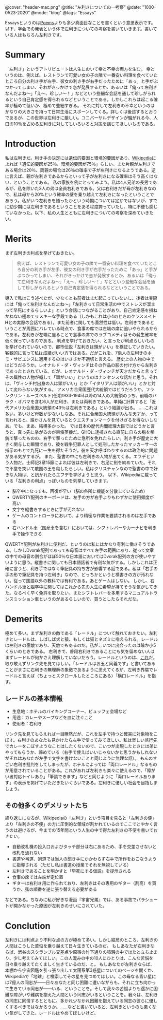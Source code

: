 @cover: "header-mac.png"
@title: "左利きについての一考察"
@date: "1000-0523-2020"
@mode: "blog"
@tags: "Essays"

Essaysというのは[Poems](https://mamoruitoi.github.io/tags/Poems.html)よりも多少真面目なことを書くという意思表示です。以下、学会での発表という体で左利きについての考察を書いていきます。書いている人はもちろん左利きです。

# Summary
「左利き」というアトリビュートは人生において幸と不幸の両方を生む。
幸というのは、例えば、レストランで可愛い女の子の隣で一番安い料理を食べていたところ自分の利き手が左手、彼女の利き手が右手だったために「あっ」と手がぶつかってしまい、それがきっかけで恋が発展するとか、あるいは「俺って左利きなんだよね〜」「え〜、珍しい〜！」などという些細な会話を通して珍しがられるという自己肯定感を得られるなどということである。しかしこれらは起こる確率が極めて低いか、極めて些細すぎる。
それに対して左利きの不幸というのはかなりの大きさを持って日常生活にスポーンしてくる。詳しくは後述するとおりであるが、この世界は左利きに厳しい。ユニバーサルデザインが騒がれる今、人口の10％を占める左利きに対してもいろいろと対策を講じてほしいものである。

# Introduction
私は左利きだ。利き手の決定には遺伝的要因と環境的要因があり、[Wikipedia](https://ja.wikipedia.org/wiki/左利き)によれば「遺伝的要因が25％、環境的要因が75％」らしい。また片親が左利きである場合は20％、両親の場合は26％の確率で子が左利きになるようである。逆に言えば、親が左利きであるからといって子が左利きになる確率はそう高くはない、ということである。
私の家族を例にとってみよう。私は4人兄弟の長男であるが、私を除いた3人の弟は全員右利きである。父は右利きだが母が左利きなので、私は母から20%という確率の壁を乗り越えて左利きになったということであろう。私がいつ左利きを悟ったかという時期については定かではないが、すでに幼少期には左利きであるということをある程度誇っていたし、特に不便も感じていなかった。以下、私の人生とともに左利きについての考察を深めていきたい。

# Merits
まず左利きの利点を挙げておきたい。

> 例えば、レストランで可愛い女の子の隣で一番安い料理を食べていたところ自分の利き手が左手、彼女の利き手が右手だったために「あっ」と手がぶつかってしまい、それがきっかけで恋が発展するとか、あるいは「俺って左利きなんだよね〜」「え〜、珍しい〜！」などという些細な会話を通して珍しがられるという自己肯定感を得られるなどということである。

導入で私はこう述べたが、少なくとも前者はまだ起こっていないし、後者は実際には「俺って左利きなんだよね〜」「左利きって日常生活の中でストレスが溜まって早死にするらしいよ」という会話につながることがあり、自己肯定感を損ねかねない極めてリスキーな手段である（しかもこれは小4のときのクラスメイトHとの実際の会話である）。また前者に関しても蓋然性は低い。左利きであるということが周囲にバレている時点で、食事の席では左端の席に追いやられるからである。左利きが左端に座ることで食事の席でのラブコメディはその発生確率を低く保っているのである。
利点を挙げておきたい、と言ったが利点らしいものを挙げられていないので、都市伝説「左利きは頭がいい」を検証していきたい。
客観的に言って私は成績がいい方ではある。だがこれを、7億人の左利きのホモ・サピエンスに適用するのはいささか不適切と言える。
歴史上の人物の中ではどうだろうか。レオナルド・ダ・ヴィンチはその作品の影の付け方から左利きであったとされている。だが、レオナルド・ダ・ヴィンチが天才だからと言ってその属性の人物が概して「頭がいい」というのはナンセンスな話だと思う。それは、「ヴィンチ村出身の人は頭がいい」とか「イタリア人は頭がいい」とかと対して変わらない気がする。
アメリカ合衆国歴代大統領ではどうだろうか。フランクリン・ルーズベルト(任期1933-1945)以降の14人の大統領のうち、前職のバラク・オバマを含む6人が左利き、または両利きである。単純に計算すると「近代アメリカ合衆国大統領の43％は左利きである」という結論が出る。……これは多い。多いけど母数が少ないしなあ。それに合衆国大統領がみんな天才か、って言われると、誰かさんを見ているとクエスチョンマークを付けざるを得ないしなあ。でも、まあ、結構多かった。
では日本の歴代内閣総理大臣ではどうかと言うと、真っ先に挙がるのが東條英機だ。GHQに逮捕される直前に自らの胸を拳銃で撃ったものの、右手で撃ったために急所を免れたらしい。利き手が歴史に大きく関与した瞬間であり、彼を戦争犯罪人として処刑したかったマッカーサーの指示のもとで九死に一生を得たそうだ。彼を天才呼ばわりするのは政治的に問題がある気がするが。
また、聖書の中にも左利きの人物が出てくる。エフデという人物だ。士師記3章15節によれば彼は左利きで、右足に剣を納めていた。それで不意を突いて敵国の王を殺したらしい。私はクリスチャンなので聖書の中で好きな人物は、と訊かれたらエフデを挙げようと思う。
以下、Wikipediaに載っている「左利きの利点」っぽいものを列挙していきます。

- 脳卒中になっても、回復が早い（脳の各所に機能を分散しているため）
- QWERTY配列のキーボードは、左手の方が右手よりもわずかに使用頻度が高い
- 文字を縦書きするときに手が汚れない
- ゲームのコントローラにおいて、より精密な作業を要請されるのは左手である
- 右ハンドル車（国産車を含む）においては、シフトレバーやカーナビを利き手で操作できる

QWERTY配列が左利きに便利だ、というのは私にはかなり有利に働きそうである。しかしDvorak配列であっても母音はすべて左手の範囲にあり、従って文章の中での母音の割合がほぼ50％な日本語においてはDvorak配列の方が使いやすいように思う。縦書きに関しても日本語話者で有利な気がする。しかしこれは正確に言うと、利き手ではなく筆記具の持ち方が影響する話である。私は「右手の手の形で筆記具を持つ左利き」なので、どっちかというと横書きの方が汚れない。従って国語以外の教科では有利である。あとゲームはしない。
しかし、右ハンドル車と脳卒中に関してはこれから先の人生に希望が持てそうな気がしてきた。なるべく早く免許を取りたい。またシフトレバーを多用するマニュアルトランスミッション車というのがあるらしいので、買うとしたらそれだな。

# Demerits
極めて多い。まず左利きの敵である「レードル」について触れておきたい。左利きとレードルは、しばしば犬と猿、もしくは猫とネズミに喩えられる。レードルは左利きの宿敵であり、天敵でもあるのだ。私がこいつに出会ったのは確か小5くらいのときである。
右利きで、普段右利きであることにも気を留めない人はまずレードルが何かさえ理解していないだろう。レードルというのは、[これ](https://ft8.org/ladle/)だ。取り敢えずリンク先を見てほしい。「レードルはお玉と同義です」と書いてあることがまさに右利きの無理解の象徴であるように思えてくるが、左利き界隈でレードルと言えば（ちょっとスクロールしたところにある）「横口レードル」を指す。
## レードルの基本情報

- 生息地：ホテルのバイキングコーナー、ビュッフェ会場など
- 用途：カレーやスープなどを皿に注ぐこと
- 使用者：右利き

リンク先を見てもらえれば一目瞭然だが、これを左手で持つと確実に対象物をこぼす。右利きのあなたも見かけたら左手で使ってみてほしい。私は楽しい旅行先でカレーをこぼすようなことはしたくないので、こいつが出現したときには弟にやってもらうか、諦めている（右手で使えばいいじゃないかと思うかもしれないがそれはあなたが左手で文字を書けないことと同じように無理な話）。
もんのすごい右利き批判をしてしまったが、ホテルによっては「両口レードル」なるものが用意されていることがある。これがあれば左利きも楽々に使えるので、「障がい者対応トイレあり」「筆談できます」などと同じように「両口レードルあります」の表示を掲げていただきたいくらいである。左利きに優しい社会を目指しましょう。
## その他多くのデメリットたち
繰り返しになるが、Wikipediaの「左利き」という項目を見ると「左利きの便」より「左利きの不便」の方に圧倒的な領域が割かれているのでここでとやかく言うのは避けるが、今までの15年間という人生の中で得た左利きの不便を書いておきたい。

- 自動改札機の投入口およびタッチ部分は右にあるため、手を交差させないと改札を通れない
- 書道や弓道、剣道では当人の聞き手にかかわらず右手で所作をおこなうように指導される（ただし私は書道の授業でそれを無視している）
- 左利きであることを明かすと「早死にする仮説」を提示される
- 食事の席では左端が定位置
- ギターは右利き用に作られており、左利きはその専用のギター（割高）を買うか、弦の順番を逆に張り替える必要がある

などである。ちなみに私が好きな漫画『宇宙兄弟』では、ある事故でパラシュートが開かなかった原因が左利きのせいにされていた。

# Conclution
左利きには利点より不利な点の方が極めて多い。しかし結局のところ、左利きの人間はこうした苦悩を乗り越えて日々生きているのだ。
もしあなたが右利きならば、渋谷のスクランブル交差点や原宿の竹下通りの喧騒の中ではたと立ち止まり、少し考えてみてほしい。この人混みの中の10人にひとりは、こんな苦悩を日々乗り越えてたくましく生きているのだ、と。
もしあなたが左利きならば、本棚から宇宙図鑑を引っ張り出して太陽系第3惑星についてのページを開くか、Wikipediaで「地球」と検索してその星を見つめてほしい。この母なる青い星には7億人の同志が——日々あなたと同じ困難に遭いながらも、それに立ち向かって生きている同志が——いる、ということを。そして我々の苦悩よりも遥かに困難な障がいや難病を抱えた人間という同志がいるということを。我々は、左利きの同志に同情するとともに、多かれ少なかれ困難を抱えている同志の彼らに優しくするべきではなかろうか。……などと書いていると、左利きというのも悪くない気がしてきた。レードルはやめてほしいけど。